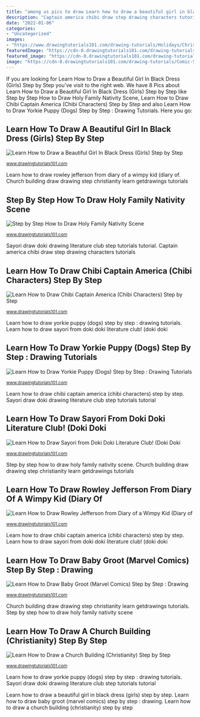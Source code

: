 ```yaml
---
title: "among us pics to draw Learn how to draw a beautiful girl in black dress (girls) step by step"
description: "Captain america chibi draw step drawing characters tutorials"
date: "2022-01-06"
categories:
- "Uncategorized"
images:
- "https://www.drawingtutorials101.com/drawing-tutorials/Holidays/Christmas/holy-family-nativity-scene/how-to-draw-Holy-Family-Nativity-Scene-step-12.png"
featuredImage: "https://cdn-0.drawingtutorials101.com/drawing-tutorials/Animals/Dogs/yorkie-puppy/how-to-draw-Yorkie-Puppy-step-8.png"
featured_image: "https://cdn-0.drawingtutorials101.com/drawing-tutorials/Chibi-Characters/chibi-captain-america/how-to-draw-Chibi-Captain-America-step-9.png"
image: "https://cdn-0.drawingtutorials101.com/drawing-tutorials/Comic-Strips/Diary-of-a-Wimpy-Kid/rowley-jefferson/how-to-draw-Rowley-Jefferson-from-Diary-of-a-Wimpy-Kid-step-6.png"
---
```


If you are looking for Learn How to Draw a Beautiful Girl In Black Dress (Girls) Step by Step you've visit to the right web. We have 8 Pics about Learn How to Draw a Beautiful Girl In Black Dress (Girls) Step by Step like Step by Step How to Draw Holy Family Nativity Scene, Learn How to Draw Chibi Captain America (Chibi Characters) Step by Step and also Learn How to Draw Yorkie Puppy (Dogs) Step by Step : Drawing Tutorials. Here you go:

## Learn How To Draw A Beautiful Girl In Black Dress (Girls) Step By Step

![Learn How to Draw a Beautiful Girl In Black Dress (Girls) Step by Step](https://cdn-0.drawingtutorials101.com/drawing-tutorials/People/Girls/beautiful-girl/how-to-draw-Beautiful-Girl-In-Black-Dress-step-6.png "Learn how to draw chibi captain america (chibi characters) step by step")

<small>www.drawingtutorials101.com</small>

Learn how to draw rowley jefferson from diary of a wimpy kid (diary of. Church building draw drawing step christianity learn getdrawings tutorials

## Step By Step How To Draw Holy Family Nativity Scene

![Step by Step How to Draw Holy Family Nativity Scene](https://www.drawingtutorials101.com/drawing-tutorials/Holidays/Christmas/holy-family-nativity-scene/how-to-draw-Holy-Family-Nativity-Scene-step-12.png "Step by step how to draw holy family nativity scene")

<small>www.drawingtutorials101.com</small>

Sayori draw doki drawing literature club step tutorials tutorial. Captain america chibi draw step drawing characters tutorials

## Learn How To Draw Chibi Captain America (Chibi Characters) Step By Step

![Learn How to Draw Chibi Captain America (Chibi Characters) Step by Step](https://cdn-0.drawingtutorials101.com/drawing-tutorials/Chibi-Characters/chibi-captain-america/how-to-draw-Chibi-Captain-America-step-9.png "Wimpy rowley")

<small>www.drawingtutorials101.com</small>

Learn how to draw yorkie puppy (dogs) step by step : drawing tutorials. Learn how to draw sayori from doki doki literature club! (doki doki

## Learn How To Draw Yorkie Puppy (Dogs) Step By Step : Drawing Tutorials

![Learn How to Draw Yorkie Puppy (Dogs) Step by Step : Drawing Tutorials](https://cdn-0.drawingtutorials101.com/drawing-tutorials/Animals/Dogs/yorkie-puppy/how-to-draw-Yorkie-Puppy-step-8.png "Learn how to draw chibi captain america (chibi characters) step by step")

<small>www.drawingtutorials101.com</small>

Learn how to draw chibi captain america (chibi characters) step by step. Sayori draw doki drawing literature club step tutorials tutorial

## Learn How To Draw Sayori From Doki Doki Literature Club! (Doki Doki

![Learn How to Draw Sayori from Doki Doki Literature Club! (Doki Doki](https://cdn-0.drawingtutorials101.com/drawing-tutorials/Video-Games/Doki-Doki-Literature-Club/sayori/how-to-draw-Sayori-from-Doki-Doki-Literature-Club!-step-12.png "Learn how to draw chibi captain america (chibi characters) step by step")

<small>www.drawingtutorials101.com</small>

Step by step how to draw holy family nativity scene. Church building draw drawing step christianity learn getdrawings tutorials

## Learn How To Draw Rowley Jefferson From Diary Of A Wimpy Kid (Diary Of

![Learn How to Draw Rowley Jefferson from Diary of a Wimpy Kid (Diary of](https://cdn-0.drawingtutorials101.com/drawing-tutorials/Comic-Strips/Diary-of-a-Wimpy-Kid/rowley-jefferson/how-to-draw-Rowley-Jefferson-from-Diary-of-a-Wimpy-Kid-step-6.png "Learn how to draw chibi captain america (chibi characters) step by step")

<small>www.drawingtutorials101.com</small>

Learn how to draw chibi captain america (chibi characters) step by step. Learn how to draw sayori from doki doki literature club! (doki doki

## Learn How To Draw Baby Groot (Marvel Comics) Step By Step : Drawing

![Learn How to Draw Baby Groot (Marvel Comics) Step by Step : Drawing](https://cdn-0.drawingtutorials101.com/drawing-tutorials/Comic-Characters/Marvel-Comics/baby-groot/how-to-draw-Baby-Groot-step-4.png "Step by step how to draw holy family nativity scene")

<small>www.drawingtutorials101.com</small>

Church building draw drawing step christianity learn getdrawings tutorials. Step by step how to draw holy family nativity scene

## Learn How To Draw A Church Building (Christianity) Step By Step

![Learn How to Draw a Church Building (Christianity) Step by Step](https://cdn-0.drawingtutorials101.com/drawing-tutorials/Religions/Christianity/church-building/how-to-draw-Church-Building-step-5.png "Learn how to draw baby groot (marvel comics) step by step : drawing")

<small>www.drawingtutorials101.com</small>

Learn how to draw yorkie puppy (dogs) step by step : drawing tutorials. Sayori draw doki drawing literature club step tutorials tutorial

Learn how to draw a beautiful girl in black dress (girls) step by step. Learn how to draw baby groot (marvel comics) step by step : drawing. Learn how to draw a church building (christianity) step by step
